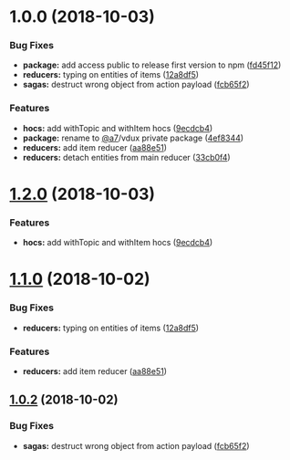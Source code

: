 # 1.0.0 (2018-10-03)


### Bug Fixes

* **package:** add access public to release first version to npm ([fd45f12](https://github.com/team-a7/vdux/commit/fd45f12))
* **reducers:** typing on entities of items ([12a8df5](https://github.com/team-a7/vdux/commit/12a8df5))
* **sagas:** destruct wrong object from action payload ([fcb65f2](https://github.com/team-a7/vdux/commit/fcb65f2))


### Features

* **hocs:** add withTopic and withItem hocs ([9ecdcb4](https://github.com/team-a7/vdux/commit/9ecdcb4))
* **package:** rename to [@a7](https://github.com/a7)/vdux private package ([4ef8344](https://github.com/team-a7/vdux/commit/4ef8344))
* **reducers:** add item reducer ([aa88e51](https://github.com/team-a7/vdux/commit/aa88e51))
* **reducers:** detach entities from main reducer ([33cb0f4](https://github.com/team-a7/vdux/commit/33cb0f4))

# [1.2.0](https://github.com/team-a7/vdux/core/compare/v1.1.0...v1.2.0) (2018-10-03)


### Features

* **hocs:** add withTopic and withItem hocs ([9ecdcb4](https://github.com/team-a7/vdux/core/commit/9ecdcb4))

# [1.1.0](https://github.com/team-a7/vdux/core/compare/v1.0.2...v1.1.0) (2018-10-02)


### Bug Fixes

* **reducers:** typing on entities of items ([12a8df5](https://github.com/team-a7/vdux/core/commit/12a8df5))


### Features

* **reducers:** add item reducer ([aa88e51](https://github.com/team-a7/vdux/core/commit/aa88e51))

## [1.0.2](https://github.com/team-a7/vdux/core/compare/v1.0.1...v1.0.2) (2018-10-02)


### Bug Fixes

* **sagas:** destruct wrong object from action payload ([fcb65f2](https://github.com/team-a7/vdux/core/commit/fcb65f2))
